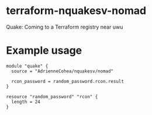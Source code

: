 # terraform-nquakesv-nomad
Quake: Coming to a Terraform registry near uwu

# Example usage

```
module "quake" {
  source = "AdrienneCohea/nquakesv/nomad"

  rcon_password = random_password.rcon.result
}

resource "random_password" "rcon" {
  length = 24
}

```
